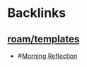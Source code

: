
# Backlinks
## [roam/templates](<roam/templates.md>)
- #[Morning Reflection](<Morning Reflection.md>)

